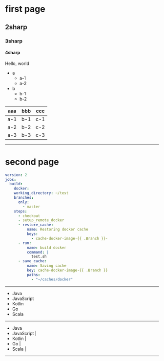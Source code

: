 # first page
## 2sharp
### 3sharp
#### 4sharp

Hello, world

- a
  - a-1
  - a-2
- b
  - b-1
  - b-2

| aaa | bbb | ccc |
|-----|-----|-----|
| a-1 | b-1 | c-1 |
| a-2 | b-2 | c-2 |
| a-3 | b-3 | c-3 |

---
# second page

```yml
version: 2
jobs:
  build:
    docker:
    working_directory: ~/test
    branches:
      only:
        - master
    steps:
      - checkout
      - setup_remote_docker
      - restore_cache:
          name: Restoring docker cache
          keys:
            - cache-docker-image-{{ .Branch }}-
      - run:
          name: build docker
          command: |
            test.sh
      - save_cache:
          name: Saving cache
          key: cache-docker-image-{{ .Branch }}
          paths:
            - "~/caches/docker"
```

---

- Java
- JavaScript <!-- .element: class="fragment" -->
- Kotlin     <!-- .element: class="fragment" -->
- Go         <!-- .element: class="fragment" -->
- Scala      <!-- .element: class="fragment" -->

---

- Java
- JavaScript |
- Kotlin     |
- Go         |
- Scala      |

---

